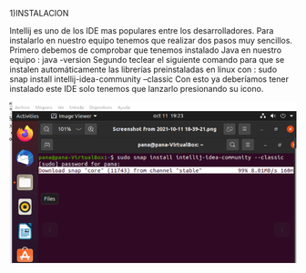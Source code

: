 1)INSTALACION

Intellij es uno de los IDE mas populares entre los desarrolladores. Para instalarlo en nuestro equipo tenemos que realizar dos pasos muy sencillos. 
Primero debemos de comprobar que tenemos instalado Java en nuestro equipo : java -version
Segundo teclear el siguiente comando para que se instalen automáticamente las librerías preinstaladas en linux con : sudo snap install intellij-idea-community –classic
Con esto ya deberíamos tener instalado este IDE solo tenemos que lanzarlo presionando su icono.

<IMG SRC="sd.png">
